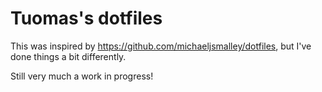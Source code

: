 # Tuomas's dotfiles

This was inspired by https://github.com/michaeljsmalley/dotfiles, but I've done things a bit differently.

Still very much a work in progress!
